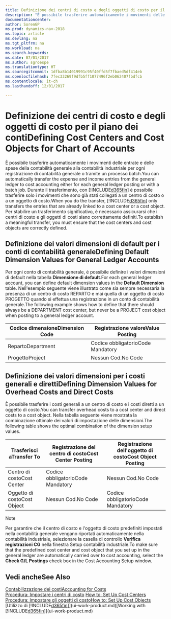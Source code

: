 ```yaml
---
title: Definizione dei centri di costo e degli oggetti di costo per il piano dei conti
description: "È possibile trasferire automaticamente i movimenti delle entrate e delle spese della contabilità generale alla contabilità industriale per ogni registrazione di contabilità generale o tramite un processo batch. Durante il trasferimento, il sistema trasferisce solo i movimenti che sono già stati collegati a un centro di costo o a un oggetto di costo. Per stabilire un trasferimento significativo, è necessario assicurarsi che i centri di costo e gli oggetti di costi siano correttamente definiti."
documentationcenter: 
author: SorenGP
ms.prod: dynamics-nav-2018
ms.topic: article
ms.devlang: na
ms.tgt_pltfrm: na
ms.workload: na
ms.search.keywords: 
ms.date: 07/01/2017
ms.author: sgroespe
ms.translationtype: HT
ms.sourcegitcommit: 1dfba8b14019991c95f40ffd5f7fbaed5df414eb
ms.openlocfilehash: 7fec33269f9dfb5ff1077496f2eb062407fbdfcb
ms.contentlocale: it-ch
ms.lasthandoff: 12/01/2017

---
```

# <a name="defining-cost-centers-and-cost-objects-for-chart-of-accounts"></a><span data-ttu-id="657bb-105">Definizione dei centri di costo e degli oggetti di costo per il piano dei conti</span><span class="sxs-lookup"><span data-stu-id="657bb-105">Defining Cost Centers and Cost Objects for Chart of Accounts</span></span>
<span data-ttu-id="657bb-106">È possibile trasferire automaticamente i movimenti delle entrate e delle spese della contabilità generale alla contabilità industriale per ogni registrazione di contabilità generale o tramite un processo batch.</span><span class="sxs-lookup"><span data-stu-id="657bb-106">You can automatically transfer the expense and income entries from the general ledger to cost accounting either for each general ledger posting or with a batch job.</span></span> <span data-ttu-id="657bb-107">Durante il trasferimento, con [!INCLUDE[d365fin](includes/d365fin_md.md)] è possibile trasferire solo i movimenti che sono già stati collegati a un centro di costo o a un oggetto di costo.</span><span class="sxs-lookup"><span data-stu-id="657bb-107">When you do the transfer, [!INCLUDE[d365fin](includes/d365fin_md.md)] only transfers the entries that are already linked to a cost center or a cost object.</span></span> <span data-ttu-id="657bb-108">Per stabilire un trasferimento significativo, è necessario assicurarsi che i centri di costo e gli oggetti di costi siano correttamente definiti.</span><span class="sxs-lookup"><span data-stu-id="657bb-108">To establish a meaningful transfer, you must ensure that the cost centers and cost objects are correctly defined.</span></span>  

## <a name="defining-default-dimension-values-for-general-ledger-accounts"></a><span data-ttu-id="657bb-109">Definizione dei valori dimensioni di default per i conti di contabilità generale</span><span class="sxs-lookup"><span data-stu-id="657bb-109">Defining Default Dimension Values for General Ledger Accounts</span></span>  
<span data-ttu-id="657bb-110">Per ogni conto di contabilità generale, è possibile definire i valori dimensioni di default nella tabella **Dimensione di default**.</span><span class="sxs-lookup"><span data-stu-id="657bb-110">For each general ledger account, you can define default dimension values in the **Default Dimension** table.</span></span> <span data-ttu-id="657bb-111">Nell'esempio seguente viene illustrato come sia sempre necessaria la presenza di un centro di costo REPARTO e mai quella di un oggetto di costo PROGETTO quando si effettua una registrazione in un conto di contabilità generale.</span><span class="sxs-lookup"><span data-stu-id="657bb-111">The following example shows how to define that there should always be a DEPARTMENT cost center, but never be a PROJECT cost object when posting to a general ledger account.</span></span>  

|<span data-ttu-id="657bb-112">**Codice dimensione**</span><span class="sxs-lookup"><span data-stu-id="657bb-112">**Dimension Code**</span></span>|<span data-ttu-id="657bb-113">**Registrazione valore**</span><span class="sxs-lookup"><span data-stu-id="657bb-113">**Value Posting**</span></span>|  
|------------------------------------------|-----------------------------------------|  
|<span data-ttu-id="657bb-114">Reparto</span><span class="sxs-lookup"><span data-stu-id="657bb-114">Department</span></span>|<span data-ttu-id="657bb-115">Codice obbligatorio</span><span class="sxs-lookup"><span data-stu-id="657bb-115">Code Mandatory</span></span>|  
|<span data-ttu-id="657bb-116">Progetto</span><span class="sxs-lookup"><span data-stu-id="657bb-116">Project</span></span>|<span data-ttu-id="657bb-117">Nessun Cod.</span><span class="sxs-lookup"><span data-stu-id="657bb-117">No Code</span></span>|  

## <a name="defining-dimension-values-for-overhead-costs-and-direct-costs"></a><span data-ttu-id="657bb-118">Definizione dei valori dimensioni per i costi generali e diretti</span><span class="sxs-lookup"><span data-stu-id="657bb-118">Defining Dimension Values for Overhead Costs and Direct Costs</span></span>  
 <span data-ttu-id="657bb-119">È possibile trasferire i costi generali a un centro di costo e i costi diretti a un oggetto di costo.</span><span class="sxs-lookup"><span data-stu-id="657bb-119">You can transfer overhead costs to a cost center and direct costs to a cost object.</span></span> <span data-ttu-id="657bb-120">Nella tabella seguente viene mostrata la combinazione ottimale dei valori di impostazione delle dimensioni.</span><span class="sxs-lookup"><span data-stu-id="657bb-120">The following table shows the optimal combination of the dimension setup values.</span></span>  

|<span data-ttu-id="657bb-121">Trasferisci a</span><span class="sxs-lookup"><span data-stu-id="657bb-121">Transfer To</span></span>|<span data-ttu-id="657bb-122">Registrazione del centro di costo</span><span class="sxs-lookup"><span data-stu-id="657bb-122">Cost Center Posting</span></span>|<span data-ttu-id="657bb-123">Registrazione dell'oggetto di costo</span><span class="sxs-lookup"><span data-stu-id="657bb-123">Cost Object Posting</span></span>|  
|-----------------|-------------------------|-------------------------|  
|<span data-ttu-id="657bb-124">Centro di costo</span><span class="sxs-lookup"><span data-stu-id="657bb-124">Cost Center</span></span>|<span data-ttu-id="657bb-125">Codice obbligatorio</span><span class="sxs-lookup"><span data-stu-id="657bb-125">Code Mandatory</span></span>|<span data-ttu-id="657bb-126">Nessun Cod.</span><span class="sxs-lookup"><span data-stu-id="657bb-126">No Code</span></span>|  
|<span data-ttu-id="657bb-127">Oggetto di costo</span><span class="sxs-lookup"><span data-stu-id="657bb-127">Cost Object</span></span>|<span data-ttu-id="657bb-128">Nessun Cod.</span><span class="sxs-lookup"><span data-stu-id="657bb-128">No Code</span></span>|<span data-ttu-id="657bb-129">Codice obbligatorio</span><span class="sxs-lookup"><span data-stu-id="657bb-129">Code Mandatory</span></span>|  

> [!NOTE]  
>  <span data-ttu-id="657bb-130">Per garantire che il centro di costo e l'oggetto di costo predefiniti impostati nella contabilità generale vengano riportati automaticamente nella contabilità industriale, selezionare la casella di controllo **Verifica registrazioni CG** nella finestra Setup contabilità industriale.</span><span class="sxs-lookup"><span data-stu-id="657bb-130">To make sure that the predefined cost center and cost object that you set up in the general ledger are automatically carried over to cost accounting, select the **Check G/L Postings** check box in the Cost Accounting Setup window.</span></span>  

## <a name="see-also"></a><span data-ttu-id="657bb-131">Vedi anche</span><span class="sxs-lookup"><span data-stu-id="657bb-131">See Also</span></span>  
[<span data-ttu-id="657bb-132">Contabilizzazione dei costi</span><span class="sxs-lookup"><span data-stu-id="657bb-132">Accounting for Costs</span></span>](finance-manage-cost-accounting.md)  
<span data-ttu-id="657bb-133">[Procedura: Impostare i centri di costo](finance-how-to-set-up-cost-centers.md) </span><span class="sxs-lookup"><span data-stu-id="657bb-133">[How to: Set Up Cost Centers](finance-how-to-set-up-cost-centers.md) </span></span>  
[<span data-ttu-id="657bb-134">Procedura: Impostare gli oggetti di costo</span><span class="sxs-lookup"><span data-stu-id="657bb-134">How to: Set Up Cost Objects</span></span>](finance-how-to-set-up-cost-objects.md)  
<span data-ttu-id="657bb-135">[Utilizzo di [!INCLUDE[d365fin](includes/d365fin_md.md)]](ui-work-product.md)</span><span class="sxs-lookup"><span data-stu-id="657bb-135">[Working with [!INCLUDE[d365fin](includes/d365fin_md.md)]](ui-work-product.md)</span></span>

